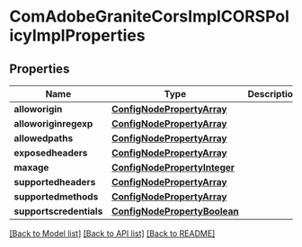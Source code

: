 # ComAdobeGraniteCorsImplCORSPolicyImplProperties

## Properties
Name | Type | Description | Notes
------------ | ------------- | ------------- | -------------
**alloworigin** | [**ConfigNodePropertyArray**](ConfigNodePropertyArray.md) |  | [optional] 
**alloworiginregexp** | [**ConfigNodePropertyArray**](ConfigNodePropertyArray.md) |  | [optional] 
**allowedpaths** | [**ConfigNodePropertyArray**](ConfigNodePropertyArray.md) |  | [optional] 
**exposedheaders** | [**ConfigNodePropertyArray**](ConfigNodePropertyArray.md) |  | [optional] 
**maxage** | [**ConfigNodePropertyInteger**](ConfigNodePropertyInteger.md) |  | [optional] 
**supportedheaders** | [**ConfigNodePropertyArray**](ConfigNodePropertyArray.md) |  | [optional] 
**supportedmethods** | [**ConfigNodePropertyArray**](ConfigNodePropertyArray.md) |  | [optional] 
**supportscredentials** | [**ConfigNodePropertyBoolean**](ConfigNodePropertyBoolean.md) |  | [optional] 

[[Back to Model list]](../README.md#documentation-for-models) [[Back to API list]](../README.md#documentation-for-api-endpoints) [[Back to README]](../README.md)


